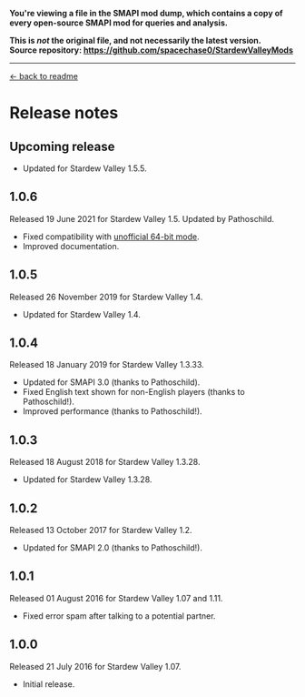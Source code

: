 **You're viewing a file in the SMAPI mod dump, which contains a copy of every open-source SMAPI mod
for queries and analysis.**

**This is _not_ the original file, and not necessarily the latest version.**  
**Source repository: https://github.com/spacechase0/StardewValleyMods**

----

﻿[← back to readme](README.md)

# Release notes
## Upcoming release
* Updated for Stardew Valley 1.5.5.

## 1.0.6
Released 19 June 2021 for Stardew Valley 1.5. Updated by Pathoschild.

* Fixed compatibility with [unofficial 64-bit mode](https://stardewvalleywiki.com/Modding:Migrate_to_64-bit_on_Windows).
* Improved documentation.

## 1.0.5
Released 26 November 2019 for Stardew Valley 1.4.

* Updated for Stardew Valley 1.4.

## 1.0.4
Released 18 January 2019 for Stardew Valley 1.3.33.

* Updated for SMAPI 3.0 (thanks to Pathoschild).
* Fixed English text shown for non-English players (thanks to Pathoschild!).
* Improved performance (thanks to Pathoschild!).

## 1.0.3
Released 18 August 2018 for Stardew Valley 1.3.28.

* Updated for Stardew Valley 1.3.28.

## 1.0.2
Released 13 October 2017 for Stardew Valley 1.2.

* Updated for SMAPI 2.0 (thanks to Pathoschild!).

## 1.0.1
Released 01 August 2016 for Stardew Valley 1.07 and 1.11.

* Fixed error spam after talking to a potential partner.

## 1.0.0
Released 21 July 2016 for Stardew Valley 1.07.

* Initial release.
